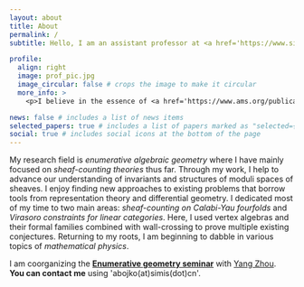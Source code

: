 ```yaml
---
layout: about
title: About
permalink: /
subtitle: Hello, I am an assistant professor at <a href='https://www.simis.cn/'>SIMIS</a> and <a href='https://www.fudan.edu.cn/en/'>Fudan University</a>. I did my PhD with Dominic Joyce at the University of Oxford.

profile:
  align: right
  image: prof_pic.jpg
  image_circular: false # crops the image to make it circular
  more_info: >
    <p>I believe in the essence of <a href='https://www.ams.org/publications/journals/notices/201610/rnoti-p1164.pdf'>Ardila's Axioms</a>.</p>

news: false # includes a list of news items
selected_papers: true # includes a list of papers marked as "selected={true}"
social: true # includes social icons at the bottom of the page
---
```


My research field is _enumerative algebraic geometry_ where I have mainly focused on _sheaf-counting theories_ thus far. Through my work, I help to advance our understanding of invariants and structures of moduli spaces of sheaves. I enjoy finding new approaches to existing problems that borrow tools from representation theory and differential geometry. I dedicated most of my time to two main areas: _sheaf-counting on Calabi-Yau fourfolds_ and _Virasoro constraints for linear categories_. Here, I used vertex algebras and their formal families combined with wall-crossing to prove multiple existing conjectures. Returning to my roots, I am beginning to dabble in various topics of _mathematical physics_.

I am coorganizing the [**Enumerative geometry seminar**](https://arkadijbojko.github.io/webpage/seminars/) with [Yang Zhou](https://scms.fudan.edu.cn/info/3044/4824.htm).<br>
 **You can contact me** using 'abojko(at)simis(dot)cn'. 
